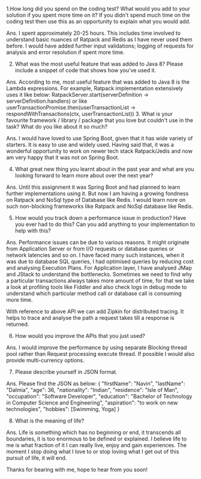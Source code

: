 1.How long did you spend on the coding test? What would you add to your solution if you spent more time on it? 
If you didn't spend much time on the coding test then use this as an opportunity to explain what you would add.

Ans. I spent approximately 20-25 hours. This includes time involved to understand basic nuances of Ratpack and Redis as I have never used them before.
I would have added further input validations; logging of requests for analysis and error resolution if spent more time.

2. What was the most useful feature that was added to Java 8? Please include a snippet of code that shows how you've used it.

Ans. According to me, most useful feature that was added to Java 8 is the Lambda expressions. For example, Ratpack implementation extensively uses it like below:
RatpackServer.start(serverDefinition -> serverDefinition.handlers)
or like 
userTransactionPromise.then(userTransactionList -> respondWithTransactions(ctx, userTransactionList))
3. What is your favourite framework / library / package that you love but couldn't use in the task? What do you like about it so much?

Ans. I would have loved to use Spring Boot, given that it has wide variety of starters. It is easy to use and widely used. 
Having said that, it was a wonderful opportunity to work on newer tech stack Ratpack/Jedis and now am very happy that it was not on Spring Boot.

4. What great new thing you learnt about in the past year and what are you looking forward to learn more about over the next year?

Ans. Until this assignment it was Spring Boot and had planned to learn further implementations using it. But now I am having a growing fondness on Ratpack and NoSql type of Database like Redis. I would learn nore on such non-blocking frameworks like Ratpack and NoSql database like Redis.

5. How would you track down a performance issue in production? Have you ever had to do this? Can you add anything to your implementation to help with this?

Ans. Performance issues can be due to various reasons. It might originate from Application Server or from I/O requests or database queries or network latencies and so on.
I have faced many such instances, when it was due to database SQL queries, I had optimised queries by reducing cost and analysing Execution Plans. 
For Application layer, I have analysed JMap and JStack to understand the bottlenecks. Sometimes we need to find why a particular transactions always takes more amount of time, for that we take a look at profiling tools like Fiddler and also check logs in debug mode to understand which particular method call or database call is consuming more time. 

With reference to above API we can add Zipkin for distributed tracing. It helps to trace and analyse the path a request takes till a response is returned.

6. How would you improve the APIs that you just used?

Ans. I would improve the performance by using separate Blocking thread pool rather than Request processing execute thread. If possible I would also provide multi-currency options.


7. Please describe yourself in JSON format.

Ans. Please find the JSON as below:
{
	"firstName": "Navin",
	"lastName": "Dalmia",
	"age": 36,
	"nationality": "Indian",
	"residence": "Isle of Man",
	"occupation": "Software Developer",
	"education": "Bachelor of Technology in Computer Science and Engineering",
	"aspiration": "to work on new technologies",
	"hobbies": [Swimming, Yoga]
}

8. What is the meaning of life?

Ans. Life is something which has no beginning or end, it transcends all boundaries, it is too enormous to be defined or explained. I believe life to me is what fraction of it I can really live, enjoy and gain experiences. The moment I stop doing what I love to or stop loving what I get out of this pursuit of life, it will end.

Thanks for bearing with me, hope to hear from you soon!
